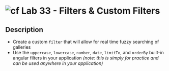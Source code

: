 ![cf](https://i.imgur.com/7v5ASc8.png) Lab 33 - Filters & Custom Filters
======

## Description
  * Create a custom `filter` that will allow for real time fuzzy searching of galleries
  * Use the `uppercase`, `lowercase`, `number`, `date`, `limitTo`, and `orderBy` built-in angular filters in your application
    *(note: this is simply for practice and can be used anywhere in your application)*
